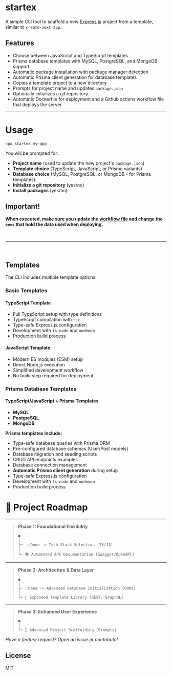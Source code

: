 # startex

A simple CLI tool to scaffold a new [Express.js](https://expressjs.com/) project from a template, similar to `create-next-app`.

## Features
- Choose between JavaScript and TypeScript templates
- Prisma database templates with MySQL, PostgreSQL, and MongoDB support
- Automatic package installation with package manager detection
- Automatic Prisma client generation for database templates
- Copies a template project to a new directory
- Prompts for project name and updates `package.json`
- Optionally initializes a git repository
- Automatic Dockerfile for deployment and a Github actions workflow file that deploys the server

---

# Usage

```
npx startex my-app
```

You will be prompted for:
- **Project name** (used to update the new project's `package.json`)
- **Template choice** (TypeScript, JavaScript, or Prisma variants)
- **Database choice** (MySQL, PostgreSQL, or MongoDB - for Prisma templates)
- **Initialize a git repository** (yes/no)
- **Install packages** (yes/no)


## Important!

****When executed, make sure you update the [workflow file](./templates/[chosen-template]/.github/workflows/api-deployment.yml) and change the `envs` that hold the data used when deploying.****

<br/>

---

<br/>

## Templates

The CLI includes multiple template options:

### Basic Templates

#### TypeScript Template

- Full TypeScript setup with type definitions
- TypeScript compilation with `tsc`
- Type-safe Express.js configuration
- Development with `ts-node` and `nodemon`
- Production build process

#### JavaScript Template

- Modern ES modules (ESM) setup
- Direct Node.js execution
- Simplified development workflow
- No build step required for deployment

### Prisma Database Templates

#### TypeScript/JavaScript + Prisma Templates
- **MySQL**
- **PostgreSQL**
- **MongoDB**

**Prisma templates include:**
- Type-safe database queries with Prisma ORM
- Pre-configured database schemas (User/Post models)
- Database migration and seeding scripts
- CRUD API endpoints examples
- Database connection management
- **Automatic Prisma client generation** during setup
- Type-safe Express.js configuration
- Development with `ts-node` and `nodemon`
- Production build process


# 🚀 Project Roadmap
****
> **Phase 1: Foundational Flexibility**
>
> ```
> ●
> │
> ├─  ✅Done -> Tech Stack Selection (TS/JS)
> │
> └─ 📚 Automated API Documentation (Swagger/OpenAPI)
> ```

---

> **Phase 2: Architecture & Data Layer**
>
>
> ```
> ●
> │
> ├─ ✅Done -> Advanced Database Initialization (ORMs)
> │
> └─ 🎨 Expanded Template Library (REST, GraphQL)
> ```

---

> **Phase 3: Enhanced User Experience**
>
> ```
> ●
> │
> └─ 💬 Advanced Project Scaffolding (Prompts)
> ```
_Have a feature request? Open an issue or contribute!_

## License

MIT 